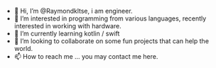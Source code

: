- 👋 Hi, I’m @Raymondkltse, i am engineer.
- 👀 I’m interested in programming from various languages, recently interested in working with hardware.
- 🌱 I’m currently learning kotlin / swift 
- 💞️ I’m looking to collaborate on some fun projects that can help the world.
- 📫 How to reach me ... you may contact me here.

<!---
Raymondkltse/Raymondkltse is a ✨ special ✨ repository because its `README.md` (this file) appears on your GitHub profile.
You can click the Preview link to take a look at your changes.
--->

